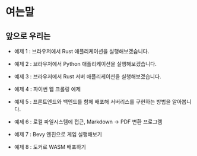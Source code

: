 # 여는말

## 앞으로 우리는

- 예제 1 : 브라우저에서 Rust 애플리케이션을 실행해보겠습니다.

- 예제 2 : 브라우저에서 Python 애플리케이션을 실행해보겠습니다.

- 예제 3 : 브라우저에서 Rust 서버 애플리케이션을 실행해보겠습니다.

- 예제 4 : 파이썬 웹 크롤링 예제

- 예제 5 : 프론트엔드와 백엔드를 함께 배포해 서버리스를 구현하는 방법을 알아봅니다.

- 예제 6 : 로컬 파일시스템에 접근, Markdown -> PDF 변환 프로그램

- 예제 7 : Bevy 엔진으로 게임 실행해보기

- 예제 8 : 도커로 WASM 배포하기